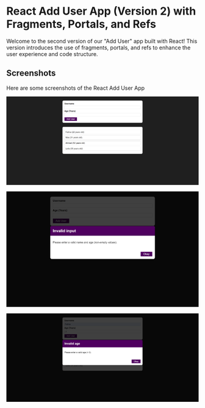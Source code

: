 # React Add User App (Version 2) with Fragments, Portals, and Refs

Welcome to the second version of our "Add User" app built with React! This version introduces the use of fragments, portals, and refs to enhance the user experience and code structure.

## Screenshots

Here are some screenshots of the React Add User App

![Screenshot 1](screenshots/first.png)

![Screenshot 2](screenshots/second.png)

![Screenshot 3](screenshots/third.png)
